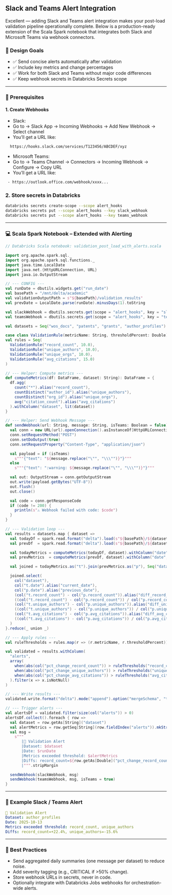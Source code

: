 ## Slack and Teams Alert Integration


Excellent — adding Slack and Teams alert integration makes your post-load validation pipeline operationally complete.
Below is a production-ready extension of the Scala Spark notebook that integrates both Slack and Microsoft Teams via webhook connectors.


### 🧩 Design Goals

- ✅ Send concise alerts automatically after validation
- ✅ Include key metrics and change percentages
- ✅ Work for both Slack and Teams without major code differences
- ✅ Keep webhook secrets in Databricks Secrets scope

---

### 🔐 Prerequisites

#### 1. Create Webhooks

- Slack:
 - Go to → Slack App → Incoming Webhooks → Add New Webhook → Select channel
 - You’ll get a URL like:
```bash
  https://hooks.slack.com/services/T123456/ABCDEF/xyz
```

- Microsoft Teams:
 - Go to → Teams Channel → Connectors → Incoming Webhook → Configure → Copy URL
 - You’ll get a URL like:
```bash
 - https://outlook.office.com/webhook/xxxx...
```


### 2. Store secrets in Databricks

```bash
databricks secrets create-scope --scope alert_hooks
databricks secrets put --scope alert_hooks --key slack_webhook
databricks secrets put --scope alert_hooks --key teams_webhook
```

---

### 💻 Scala Spark Notebook – Extended with Alerting

```scala
// Databricks Scala notebook: validation_post_load_with_alerts.scala

import org.apache.spark.sql._
import org.apache.spark.sql.functions._
import java.time.LocalDate
import java.net.{HttpURLConnection, URL}
import java.io.OutputStream

// --- CONFIG ---
val runDate = dbutils.widgets.get("run_date")
val basePath = "/mnt/delta/academic"
val validationOutputPath = s"${basePath}/validation_results"
val prevDate = LocalDate.parse(runDate).minusDays(1).toString

val slackWebhook = dbutils.secrets.get(scope = "alert_hooks", key = "slack_webhook")
val teamsWebhook = dbutils.secrets.get(scope = "alert_hooks", key = "teams_webhook")

val datasets = Seq("wos_docs", "patents", "grants", "author_profiles")

case class ValidationRule(metricName: String, thresholdPercent: Double)
val rules = Seq(
  ValidationRule("record_count", 10.0),
  ValidationRule("unique_authors", 10.0),
  ValidationRule("unique_orgs", 10.0),
  ValidationRule("avg_citations", 15.0)
)

// --- Helper: Compute metrics ---
def computeMetrics(df: DataFrame, dataset: String): DataFrame = {
  df.agg(
    count("*").alias("record_count"),
    countDistinct("author_id").alias("unique_authors"),
    countDistinct("org_id").alias("unique_orgs"),
    avg("citation_count").alias("avg_citations")
  ).withColumn("dataset", lit(dataset))
}

// --- Helper: Send Webhook Message ---
def sendWebhook(url: String, message: String, isTeams: Boolean = false): Unit = {
  val conn = new URL(url).openConnection().asInstanceOf[HttpURLConnection]
  conn.setRequestMethod("POST")
  conn.setDoOutput(true)
  conn.setRequestProperty("Content-Type", "application/json")

  val payload = if (isTeams)
    s"""{"text": "${message.replace("\"", "\\\"")}"}"""
  else
    s"""{"text": ":warning: ${message.replace("\"", "\\\"")}"}"""

  val out: OutputStream = conn.getOutputStream
  out.write(payload.getBytes("UTF-8"))
  out.flush()
  out.close()

  val code = conn.getResponseCode
  if (code != 200) {
    println(s"⚠️ Webhook failed with code: $code")
  }
}

// --- Validation loop ---
val results = datasets.map { dataset =>
  val todayDf = spark.read.format("delta").load(s"${basePath}/${dataset}/date=${runDate}")
  val prevDf  = spark.read.format("delta").load(s"${basePath}/${dataset}/date=${prevDate}")

  val todayMetrics = computeMetrics(todayDf, dataset).withColumn("date", lit(runDate))
  val prevMetrics  = computeMetrics(prevDf, dataset).withColumn("date", lit(prevDate))

  val joined = todayMetrics.as("t").join(prevMetrics.as("p"), Seq("dataset"), "inner")

  joined.select(
    col("dataset"),
    col("t.date").alias("current_date"),
    col("p.date").alias("previous_date"),
    (col("t.record_count") - col("p.record_count")).alias("diff_record_count"),
    ((col("t.record_count") - col("p.record_count")) / col("p.record_count") - 100).alias("pct_change_record_count"),
    (col("t.unique_authors") - col("p.unique_authors")).alias("diff_unique_authors"),
    ((col("t.unique_authors") - col("p.unique_authors")) / col("p.unique_authors") - 100).alias("pct_change_unique_authors"),
    (col("t.avg_citations") - col("p.avg_citations")).alias("diff_avg_citations"),
    ((col("t.avg_citations") - col("p.avg_citations")) / col("p.avg_citations") - 100).alias("pct_change_avg_citations")
  )
}.reduce(_ union _)

// --- Apply rules ---
val ruleThresholds = rules.map(r => (r.metricName, r.thresholdPercent)).toMap

val validated = results.withColumn(
  "alerts",
  array(
    when(abs(col("pct_change_record_count")) > ruleThresholds("record_count"), lit("record_count")),
    when(abs(col("pct_change_unique_authors")) > ruleThresholds("unique_authors"), lit("unique_authors")),
    when(abs(col("pct_change_avg_citations")) > ruleThresholds("avg_citations"), lit("avg_citations"))
  ).filter(x => x.isNotNull)
)

// --- Write results ---
validated.write.format("delta").mode("append").option("mergeSchema", "true").save(validationOutputPath)

// --- Trigger alerts ---
val alertsDf = validated.filter(size(col("alerts")) > 0)
alertsDf.collect().foreach { row =>
  val dataset = row.getAs[String]("dataset")
  val alertMetrics = row.getSeq[String](row.fieldIndex("alerts")).mkString(", ")
  val msg =
    s"""
       |🚨 Validation Alert
       |Dataset: $dataset
       |Date: $runDate
       |Metrics exceeded threshold: $alertMetrics
       |Diffs: record_count=${row.getAs[Double]("pct_change_record_count")}%, unique_authors=${row.getAs[Double]("pct_change_unique_authors")}%
       |""".stripMargin

  sendWebhook(slackWebhook, msg)
  sendWebhook(teamsWebhook, msg, isTeams = true)
}
```

---

### 📢 Example Slack / Teams Alert

```yaml
🚨 Validation Alert
Dataset: author_profiles
Date: 2025-10-13
Metrics exceeded threshold: record_count, unique_authors
Diffs: record_count=+22.4%, unique_authors=-15.6%
```

---

### 🧠 Best Practices

- Send aggregated daily summaries (one message per dataset) to reduce noise.
- Add severity tagging (e.g., CRITICAL if >50% change).
- Store webhook URLs in secrets, never in code.
- Optionally integrate with Databricks Jobs webhooks for orchestration-wide alerts.
